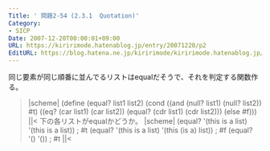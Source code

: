 ```yaml
---
Title: ' 問題2-54 (2.3.1  Quotation)'
Category:
- SICP
Date: 2007-12-20T00:00:01+09:00
URL: https://kiririmode.hatenablog.jp/entry/20071220/p2
EditURL: https://blog.hatena.ne.jp/kiririmode/kiririmode.hatenablog.jp/atom/entry/8454420450078215878
---
```



同じ要素が同じ順番に並んでるリストはequalだそうで、それを判定する関数作る。
>|scheme|
(define (equal? list1 list2)
  (cond ((and (null? list1) 
	      (null? list2))
	 #t)
	((eq? (car list1) (car list2))
	 (equal? (cdr list1) (cdr list2)))
	(else #f)))
||<
下の各リストがequalかどうか。
>|scheme|
(equal? '(this is a list) '(this is a list))   ; #t
(equal? '(this is a list) '(this (is a) list)) ; #f
(equal? '() '())                               ; #t
||<
